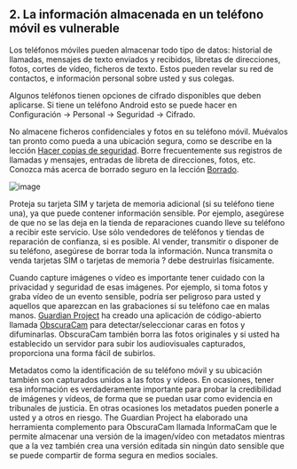 [Title]: # (Información almacenada)
[Order]: # (2)

## 2. La información almacenada en un teléfono móvil es vulnerable

Los teléfonos móviles pueden almacenar todo tipo de datos: historial de llamadas, mensajes de texto enviados y recibidos, libretas de direcciones, fotos, cortes de vídeo, ficheros de texto. Estos pueden revelar su red de contactos, e información personal sobre usted y sus colegas.

Algunos teléfonos tienen opciones de cifrado disponibles que deben aplicarse. Si tiene un teléfono Android esto se puede hacer en Configuración -> Personal -> Seguridad -> Cifrado.

No almacene ficheros confidenciales y fotos en su teléfono móvil. Muévalos tan pronto como pueda a una ubicación segura, como se describe en la lección [Hacer copias de seguridad](umbrella://lesson/backing-up). Borre frecuentemente sus registros de llamadas y mensajes, entradas de libreta de direcciones, fotos, etc. Conozca más acerca de borrado seguro en la lección [Borrado](umbrella://lesson/safely-deleting).

![image](mobile3.png)

Proteja su tarjeta SIM y tarjeta de memoria adicional (si su teléfono tiene una), ya que puede contener información sensible. Por ejemplo, asegúrese de que no se las deja en la tienda de reparaciones cuando lleve su teléfono a recibir este servicio. Use sólo vendedores de teléfonos y tiendas de reparación de confianza, si es posible. Al vender, transmitir o disponer de su teléfono, asegúrese de borrar toda la información. Nunca transmita o venda tarjetas SIM o tarjetas de memoria ? debe destruirlas físicamente.

Cuando capture imágenes o vídeo es importante tener cuidado con la privacidad y seguridad de esas imágenes. Por ejemplo, si toma fotos y graba vídeo de un evento sensible, podría ser peligroso para usted y aquellos que aparezcan en las grabaciones si su teléfono cae en malas manos. [Guardian Project](https://guardianproject.info/) ha creado una aplicación de código-abierto llamada [ObscuraCam](http://lesson/obscuracam) para detectar/seleccionar caras en fotos y difuminarlas. ObscuraCam también borra las fotos originales y si usted ha establecido un servidor para subir los audiovisuales capturados, proporciona una forma fácil de subirlos.

Metadatos como la identificación de su teléfono móvil y su ubicación también son capturados unidos a las fotos y vídeos. En ocasiones, tener esa información es verdaderamente importante para probar la credibilidad de imágenes y vídeos, de forma que se puedan usar como evidencia en tribunales de justicia. En otras ocasiones los metadatos pueden ponerle a usted y a otros en riesgo. The Guardian Project ha elaborado una herramienta complemento para ObscuraCam llamada InformaCam que le permite almacenar una versión de la imagen/vídeo con metadatos mientras que a la vez también crea una versión editada sin ningún dato sensible que se puede compartir de forma segura en medios sociales.